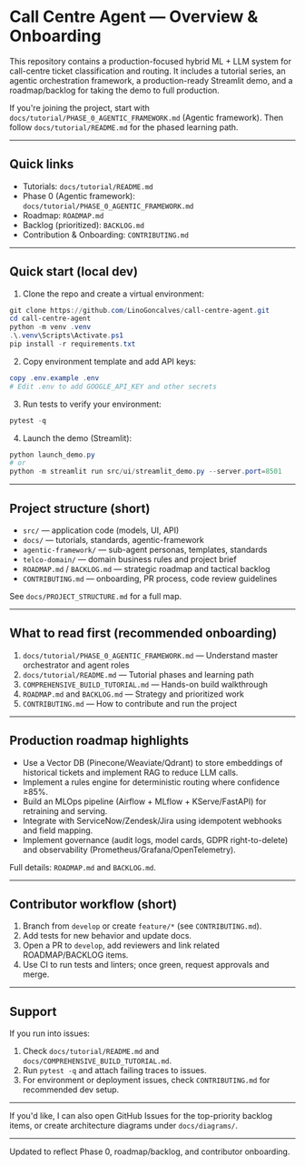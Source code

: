 # Call Centre Agent — Overview & Onboarding

This repository contains a production-focused hybrid ML + LLM system for call-centre ticket classification and routing. It includes a tutorial series, an agentic orchestration framework, a production-ready Streamlit demo, and a roadmap/backlog for taking the demo to full production.

If you're joining the project, start with `docs/tutorial/PHASE_0_AGENTIC_FRAMEWORK.md` (Agentic framework). Then follow `docs/tutorial/README.md` for the phased learning path.

---

## Quick links

- Tutorials: `docs/tutorial/README.md`
- Phase 0 (Agentic framework): `docs/tutorial/PHASE_0_AGENTIC_FRAMEWORK.md`
- Roadmap: `ROADMAP.md`
- Backlog (prioritized): `BACKLOG.md`
- Contribution & Onboarding: `CONTRIBUTING.md`

---

## Quick start (local dev)

1. Clone the repo and create a virtual environment:

```powershell
git clone https://github.com/LinoGoncalves/call-centre-agent.git
cd call-centre-agent
python -m venv .venv
.\.venv\Scripts\Activate.ps1
pip install -r requirements.txt
```

2. Copy environment template and add API keys:

```powershell
copy .env.example .env
# Edit .env to add GOOGLE_API_KEY and other secrets
```

3. Run tests to verify your environment:

```powershell
pytest -q
```

4. Launch the demo (Streamlit):

```powershell
python launch_demo.py
# or
python -m streamlit run src/ui/streamlit_demo.py --server.port=8501
```

---

## Project structure (short)

- `src/` — application code (models, UI, API)
- `docs/` — tutorials, standards, agentic-framework
- `agentic-framework/` — sub-agent personas, templates, standards
- `telco-domain/` — domain business rules and project brief
- `ROADMAP.md` / `BACKLOG.md` — strategic roadmap and tactical backlog
- `CONTRIBUTING.md` — onboarding, PR process, code review guidelines

See `docs/PROJECT_STRUCTURE.md` for a full map.

---

## What to read first (recommended onboarding)

1. `docs/tutorial/PHASE_0_AGENTIC_FRAMEWORK.md` — Understand master orchestrator and agent roles
2. `docs/tutorial/README.md` — Tutorial phases and learning path
3. `COMPREHENSIVE_BUILD_TUTORIAL.md` — Hands-on build walkthrough
4. `ROADMAP.md` and `BACKLOG.md` — Strategy and prioritized work
5. `CONTRIBUTING.md` — How to contribute and run the project

---

## Production roadmap highlights

- Use a Vector DB (Pinecone/Weaviate/Qdrant) to store embeddings of historical tickets and implement RAG to reduce LLM calls.
- Implement a rules engine for deterministic routing where confidence ≥85%.
- Build an MLOps pipeline (Airflow + MLflow + KServe/FastAPI) for retraining and serving.
- Integrate with ServiceNow/Zendesk/Jira using idempotent webhooks and field mapping.
- Implement governance (audit logs, model cards, GDPR right-to-delete) and observability (Prometheus/Grafana/OpenTelemetry).

Full details: `ROADMAP.md` and `BACKLOG.md`.

---

## Contributor workflow (short)

1. Branch from `develop` or create `feature/*` (see `CONTRIBUTING.md`).
2. Add tests for new behavior and update docs.
3. Open a PR to `develop`, add reviewers and link related ROADMAP/BACKLOG items.
4. Use CI to run tests and linters; once green, request approvals and merge.

---

## Support

If you run into issues:
1. Check `docs/tutorial/README.md` and `docs/COMPREHENSIVE_BUILD_TUTORIAL.md`.
2. Run `pytest -q` and attach failing traces to issues.
3. For environment or deployment issues, check `CONTRIBUTING.md` for recommended dev setup.

---

If you'd like, I can also open GitHub Issues for the top-priority backlog items, or create architecture diagrams under `docs/diagrams/`.

***

Updated to reflect Phase 0, roadmap/backlog, and contributor onboarding. 
